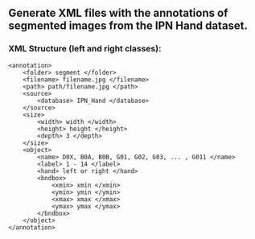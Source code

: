 ## Generate XML files with the annotations of segmented images from the IPN Hand dataset.

### XML Structure (left and right classes):
```
<annotation>
    <folder> segment </folder>
    <filename> filename.jpg </filename>
    <path> path/filename.jpg </path>
    <source>
        <database> IPN_Hand </database>
    </source>
    <size>
        <width> width </width>
        <height> height </height>
        <depth> 3 </depth>
    </size>
    <object>
        <name> D0X, B0A, B0B, G01, G02, G03, ... , G011 </name>
        <label> 1 - 14 </label>
        <hand> left or right </hand>
        <bndbox>
            <xmin> xmin </xmin>
            <ymin> ymin </ymin>
            <xmax> xmax </xmax>
            <ymax> ymax </ymax>
        </bndbox>
    </object>
</annotation>
```